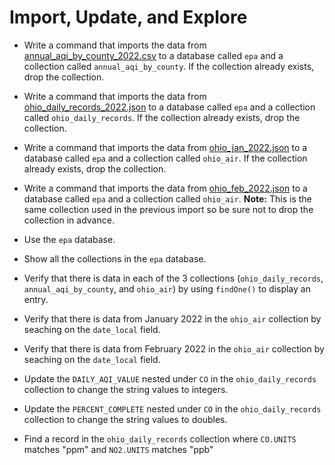 # Import, Update, and Explore

* Write a command that imports the data from [annual_aqi_by_county_2022.csv](../Resources/annual_aqi_by_county_2022.csv) to a database called `epa` and a collection called `annual_aqi_by_county`. If the collection already exists, drop the collection.

* Write a command that imports the data from [ohio_daily_records_2022.json](../Resources/ohio_daily_records_2022.json) to a database called `epa` and a collection called `ohio_daily_records`. If the collection already exists, drop the collection.

* Write a command that imports the data from [ohio_jan_2022.json](../Resources/ohio_jan_2022.json) to a database called `epa` and a collection called `ohio_air`. If the collection already exists, drop the collection.

* Write a command that imports the data from [ohio_feb_2022.json](../Resources/ohio_feb_2022.json) to a database called `epa` and a collection called `ohio_air`. **Note:** This is the same collection used in the previous import so be sure not to drop the collection in advance.

* Use the `epa` database.

* Show all the collections in the `epa` database.

* Verify that there is data in each of the 3 collections (`ohio_daily_records`, `annual_aqi_by_county`, and `ohio_air`) by using `findOne()` to display an entry.

* Verify that there is data from January 2022 in the `ohio_air` collection by seaching on the `date_local` field.

* Verify that there is data from February 2022 in the `ohio_air` collection by seaching on the `date_local` field.

* Update the `DAILY_AQI_VALUE` nested under `CO` in the `ohio_daily_records` collection to change the string values to integers.

* Update the `PERCENT_COMPLETE` nested under `CO` in the `ohio_daily_records` collection to change the string values to doubles.

* Find a record in the `ohio_daily_records` collection where `CO.UNITS` matches "ppm" and `NO2.UNITS` matches "ppb"
